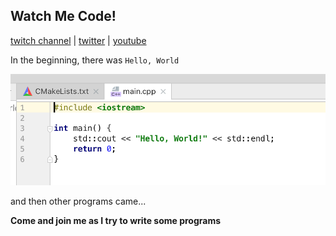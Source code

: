 ## Watch Me Code!

[twitch channel](https://yipcubed.github.io/twitch/) | [twitter](https://twitter.com/yipcubed) | [youtube](https://www.youtube.com/channel/UCTV_UOPu7EWXvYWsBFxMsSA/videos)

In the beginning, there was `Hello, World`

![Image](hello.png)

and then other programs came...

**Come and join me as I try to write some programs**
